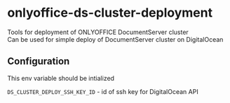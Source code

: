 # onlyoffice-ds-cluster-deployment

Tools for deployment of ONLYOFFICE DocumentServer cluster  
Can be used for simple deploy of DocumentServer cluster on DigitalOcean

## Configuration

This env variable should be intialized

`DS_CLUSTER_DEPLOY_SSH_KEY_ID` - id of ssh key for DigitalOcean API
